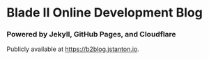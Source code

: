 # Blade II Online Development Blog

### Powered by Jekyll, GitHub Pages, and Cloudflare

Publicly available at https://b2blog.jstanton.io.
